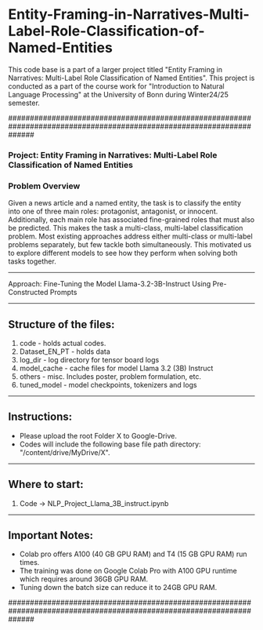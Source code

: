 # Entity-Framing-in-Narratives-Multi-Label-Role-Classification-of-Named-Entities
This code base is a part of a larger project titled "Entity Framing in Narratives: Multi-Label Role Classification of Named Entities". This project is conducted as a part of the course work for "Introduction to Natural Language Processing" at the University of Bonn during Winter24/25 semester.


######################################################################################################################

### Project: Entity Framing in Narratives: Multi-Label Role Classification of Named Entities


### Problem Overview
Given a news article and a named entity, the task is to classify the entity into one of three main roles: protagonist, antagonist, or innocent. Additionally, each main role has associated fine-grained roles that must also be predicted. This makes the task a multi-class, multi-label classification problem. Most existing approaches address either multi-class or multi-label problems separately, but few tackle both simultaneously. This motivated us to explore different models to see how they perform when solving both tasks together.


**********************************************************************************************************************
Approach: Fine-Tuning the Model Llama-3.2-3B-Instruct Using Pre-Constructed Prompts

**********************************************************************************************************************

Structure of the files:
-----------------------
1. code 		      - holds actual codes.
2. Dataset_EN_PT 	- holds data
3. log_dir		    - log directory for tensor board logs 	
4. model_cache		- cache files for model Llama 3.2 (3B) Instruct
5. others		      - misc. Includes poster, problem formulation, etc.
6. tuned_model		- model checkpoints, tokenizers and logs

**********************************************************************************************************************

Instructions:
-------------

- Please upload the root Folder X to Google-Drive.
- Codes will include the following base file path directory: "/content/drive/MyDrive/X".

**********************************************************************************************************************

Where to start: 
---------------
1. Code -> NLP_Project_Llama_3B_instruct.ipynb

**********************************************************************************************************************

Important Notes:
----------------
- Colab pro offers A100 (40 GB GPU RAM) and T4 (15 GB GPU RAM) run times. 
- The training was done on Google Colab Pro with A100 GPU runtime which requires around 36GB GPU RAM. 
- Tuning down the batch size can reduce it to 24GB GPU RAM.  

######################################################################################################################

